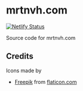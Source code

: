 # mrtnvh.com

[![Netlify Status](https://api.netlify.com/api/v1/badges/b3c2da71-04ee-4fdc-9569-4c3f9dd7adf1/deploy-status)](https://app.netlify.com/sites/mrtnvh/deploys)

Source code for mrtnvh.com


## Credits
Icons made by 
- [Freepik](https://www.flaticon.com/authors/freepik) from [flaticon.com](https://www.flaticon.com/)
